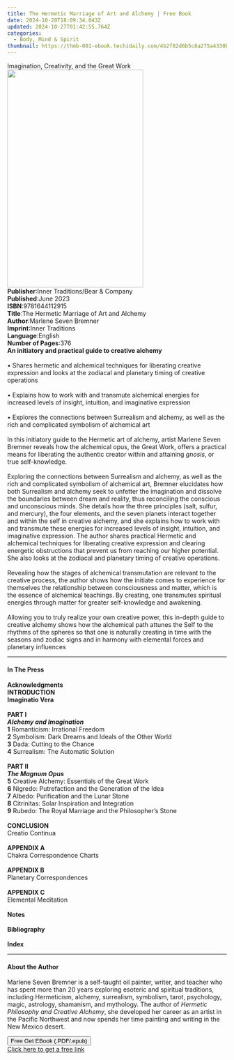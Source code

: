 ```yaml
---
title: The Hermetic Marriage of Art and Alchemy | Free Book
date: 2024-10-20T18:09:34.043Z
updated: 2024-10-27T01:42:55.764Z
categories:
  - Body, Mind & Spirit
thumbnail: https://thmb-001-ebook.techidaily.com/4b2f82d6b5c8a275a4330b7491250076bbd6fe0b29a58477e2ae1aedf17c285d.jpg
---
```

<main id="book-container">
  <div class="flex flex-col">
    <div class="book-brief flex-1 py-6 px-4 sm:p-6 md:py-10 md:px-8">
      <!-- brief-->
      <div class="book-brief-main">
        Imagination, Creativity, and the Great Work
      </div>
    </div>
    <div
      class="book-meta-info flex-1 grid gap-4 col-start-1 col-end-3 row-start-1 sm:mb-6 sm:grid-cols-4 lg:gap-6 lg:col-start-2 lg:row-end-6 lg:row-span-6 lg:mb-0"
    >
      <div
        class="book-meta-info-left place-content-center mt-4 p-4 text-sm leading-6 col-start-2 col-span-2 dark:text-slate-400"
      >
        <img
          class="w-full h-500 object-cover rounded-lg sm:h-255 sm:col-span-2 lg:col-span-full"
          src="https://img-001-ebook.techidaily.com/223e806c3289d3ba9238b10782cad10fab7be133202ba01af70526e92fbce9c9.jpg"
          alt=""
          width="312"
          height="500"
        />
      </div>
      <div
        class="book-meta-info-right mt-2 col-start-1 row-start-2 col-span-3 self-center"
      >
        <!-- meta data  -->
        <div class="flex flex-col px-4 md:px-8">
          <div class="flex-1">
            <strong>Publisher</strong>:<span class="px-2"
              >Inner Traditions/Bear &amp; Company</span
            >
          </div>
          <div class="flex-1">
            <strong>Published</strong>:<span class="px-2">June 2023</span>
          </div>
          <div class="flex-1">
            <strong>ISBN</strong>:<span class="px-2">9781644112915</span>
          </div>
          <div class="flex-1">
            <strong>Title</strong>:<span class="px-2"
              >The Hermetic Marriage of Art and Alchemy</span
            >
          </div>
          <div class="flex-1">
            <strong>Author</strong>:<span class="px-2"
              >Marlene Seven Bremner</span
            >
          </div>
          <div class="flex-1">
            <strong>Imprint</strong>:<span class="px-2">Inner Traditions</span>
          </div>
          <div class="flex-1">
            <strong>Language</strong>:<span class="px-2">English</span>
          </div>
          <div class="flex-1">
            <strong>Number of Pages</strong>:<span class="px-2">376</span>
          </div>
        </div>
      </div>
    </div>
    <div class="book-description flex-1 py-6 px-4 sm:p-6 md:py-10 md:px-8">
      <div class="book-description-main">
        <div accordion-content="" id="description">
          <b>An initiatory and practical guide to creative alchemy</b
          ><br /><br />• Shares hermetic and alchemical techniques for
          liberating creative expression and looks at the zodiacal and planetary
          timing of creative operations<br /><br />• Explains how to work with
          and transmute alchemical energies for increased levels of insight,
          intuition, and imaginative expression<br /><br />• Explores the
          connections between Surrealism and alchemy, as well as the rich and
          complicated symbolism of alchemical art<br /><br />In this initiatory
          guide to the Hermetic art of alchemy, artist Marlene Seven Bremner
          reveals how the alchemical opus, the Great Work, offers a practical
          means for liberating the authentic creator within and attaining
          <i>gnosis</i>, or true self-knowledge. <br /><br />Exploring the
          connections between Surrealism and alchemy, as well as the rich and
          complicated symbolism of alchemical art, Bremner elucidates how both
          Surrealism and alchemy seek to unfetter the imagination and dissolve
          the boundaries between dream and reality, thus reconciling the
          conscious and unconscious minds. She details how the three principles
          (salt, sulfur, and mercury), the four elements, and the seven planets
          interact together and within the self in creative alchemy, and she
          explains how to work with and transmute these energies for increased
          levels of insight, intuition, and imaginative expression. The author
          shares practical Hermetic and alchemical techniques for liberating
          creative expression and clearing energetic obstructions that prevent
          us from reaching our higher potential. She also looks at the zodiacal
          and planetary timing of creative operations. <br /><br />Revealing how
          the stages of alchemical transmutation are relevant to the creative
          process, the author shows how the initiate comes to experience for
          themselves the relationship between consciousness and matter, which is
          the essence of alchemical teachings. By creating, one transmutes
          spiritual energies through matter for greater self-knowledge and
          awakening.<br /><br />Allowing you to truly realize your own creative
          power, this in-depth guide to creative alchemy shows how the
          alchemical path attunes the Self to the rhythms of the spheres so that
          one is naturally creating in time with the seasons and zodiac signs
          and in harmony with elemental forces and planetary influences
        </div>
        <div class="accordion-fader"></div>
      </div>
    </div>
    <div class="book-excerpts flex-1 py-6 px-4 sm:p-6 md:py-10 md:px-8">
      <!-- excerpts-->
      <div class="book-excerpts-main">
        <hr />
        <h4 class="placeholder placeholder-heading">
          <span>In The Press</span>
        </h4>
        <p>
          <b>Acknowledgments<br />INTRODUCTION <br />Imaginatio Vera</b>
          <br /><br /><b>PART I <br /></b
          ><b
            ><i>Alchemy and Imagination <br /></i>1</b
          >
          Romanticism: Irrational Freedom <br /><b>2</b> Symbolism: Dark Dreams
          and Ideals of the Other World <br /><b>3</b> Dada: Cutting to the
          Chance <br /><b>4</b> Surrealism: The Automatic Solution
          <br /><br /><b>PART II <br /><i>The Magnum Opus</i></b> <br /><b>5</b>
          Creative Alchemy: Essentials of the Great Work<br /><b>6</b> Nigredo:
          Putrefaction and the Generation of the Idea<br /><b>7</b> Albedo:
          Purification and the Lunar Stone <br /><b>8</b> Citrinitas: Solar
          Inspiration and Integration <br /><b>9</b> Rubedo: The Royal Marriage
          and the Philosopher’s Stone <br /><br /><b>CONCLUSION</b>
          <br />Creatio Continua <br /><br /><b>APPENDIX A</b> <br />Chakra
          Correspondence Charts <br /><br /><b>APPENDIX B</b><br />Planetary
          Correspondences <br /><br /><b>APPENDIX C<br /></b>Elemental
          Meditation<br /><br /><b
            >Notes <br /><br />Bibliography<br /><br />Index</b
          >
        </p>
      </div>
    </div>
    <div class="book-about-author flex-1 py-6 px-4 sm:p-6 md:py-10 md:px-8">
      <!-- about author-->
      <div class="book-main-author-main">
        <hr />
        <h4 class="placeholder placeholder-heading">
          <span>About the Author</span>
        </h4>
        <p>
          Marlene Seven Bremner is a self-taught oil painter, writer, and
          teacher who has spent more than 20 years exploring esoteric and
          spiritual traditions, including Hermeticism, alchemy, surrealism,
          symbolism, tarot, psychology, magic, astrology, shamanism, and
          mythology. The author of <i>Hermetic Philosophy</i>
          <i>and Creative Alchemy</i>, she developed her career as an artist in
          the Pacific Northwest and now spends her time painting and writing in
          the New Mexico desert.
        </p>
      </div>
    </div>
    <div class="book-free-get flex-1 py-6 px-4 sm:p-6 md:py-10 md:px-8">
      <button
        id="btn-free-get"
        class="bg-blue-500 hover:bg-blue-700 text-white font-bold py-2 px-4 rounded"
      >
        Free Get EBook (.PDF/.epub)
      </button>
      <div id="countdown-display" class="px-2 text-lg mt-2"></div>
      <a
        id="free-link"
        class="hidden bg-blue-500 hover:bg-blue-700 text-white font-bold py-2 px-4 rounded"
        href="https://www.ebooks.com/en-us/book/210685481/the-hermetic-marriage-of-art-and-alchemy/marlene-seven-bremner/"
        target="_blank"
        >Click here to get a free link</a
      >
    </div>
    <script>
      let countdownTime = 0;
      let countdownInterval = null;
      document
        .getElementById('btn-free-get')
        .addEventListener('click', startCountdown);
      function startCountdown() {
        countdownTime = new Date().getTime() + 60000 * 3;
        countdownInterval = setInterval(updateCountdown, 1000);
        document.getElementById('btn-free-get').disabled = true;
        document
          .getElementById('btn-free-get')
          .classList.add('bg-gray-500', 'cursor-not-allowed');
      }
      function updateCountdown() {
        let currentTime = new Date().getTime();
        let timeLeft = countdownTime - currentTime;
        let secondsLeft = Math.floor(timeLeft / 1000);
        document.getElementById('countdown-display').innerHTML =
          `Remaining time: ${secondsLeft} seconds.`;
        if (secondsLeft <= 0) {
          clearInterval(countdownInterval);
          document.getElementById('btn-free-get').classList.add('hidden');
          document.getElementById('free-link').classList.remove('hidden');
          document.getElementById('countdown-display').innerHTML = '';
        }
      }
    </script>
  </div>
</main>

<ins class="adsbygoogle"
      style="display:block"
      data-ad-client="ca-pub-7571918770474297"
      data-ad-slot="8358498916"
      data-ad-format="auto"
      data-full-width-responsive="true"></ins>
    